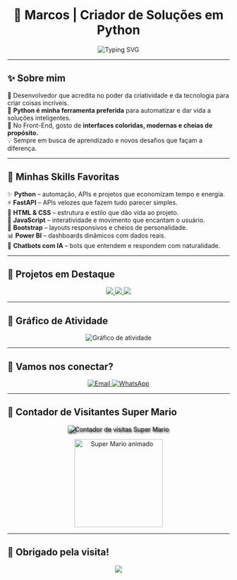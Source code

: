 <h1 align="center">🚀 Marcos | Criador de Soluções em Python</h1>

<p align="center">
  <img src="https://readme-typing-svg.herokuapp.com?font=Fira+Code&size=22&pause=1000&color=000000&center=true&vCenter=true&multiline=true&width=600&lines=Transformando+ideias+em+projetos+incríveis;Python+%2B+Front-End+com+criatividade;Tecnologia+que+inspira+e+conecta" alt="Typing SVG" />
</p>

---

## ✨ Sobre mim

🎨 Desenvolvedor que acredita no poder da criatividade e da tecnologia para criar coisas incríveis.  
🐍 **Python é minha ferramenta preferida** para automatizar e dar vida a soluções inteligentes.  
🌈 No Front-End, gosto de **interfaces coloridas, modernas e cheias de propósito.**  
💡 Sempre em busca de aprendizado e novos desafios que façam a diferença.

---

## 🌟 Minhas Skills Favoritas

✨ **Python** – automação, APIs e projetos que economizam tempo e energia.  
⚡ **FastAPI** – APIs velozes que fazem tudo parecer simples.  
🎨 **HTML & CSS** – estrutura e estilo que dão vida ao projeto.  
🚀 **JavaScript** – interatividade e movimento que encantam o usuário.  
💜 **Bootstrap** – layouts responsivos e cheios de personalidade.  
📊 **Power BI** – dashboards dinâmicos com dados reais.  
💬 **Chatbots com IA** – bots que entendem e respondem com naturalidade.

---

## 🚀 Projetos em Destaque

<p align="center">
  <a href="https://github.com/Marcozmr/Experts">
    <img src="https://github-readme-stats.vercel.app/api/pin/?username=Marcozmr&repo=Experts&theme=algolia&border_color=36BCF7" />
  </a>
  <a href="https://github.com/Marcozmr/agente.ia">
    <img src="https://github-readme-stats.vercel.app/api/pin/?username=Marcozmr&repo=agente.ia&theme=algolia&border_color=36BCF7" />
  </a>
  <a href="https://github.com/Marcozmr/project-signos">
    <img src="https://github-readme-stats.vercel.app/api/pin/?username=Marcozmr&repo=project-signos&theme=algolia&border_color=36BCF7" />
  </a>
</p>

---

## 🎨 Gráfico de Atividade

<p align="center">
  <img src="https://github-readme-activity-graph.vercel.app/graph?username=Marcozmr&theme=github-dark&area=true&hide_border=true&radius=6" alt="Gráfico de atividade" />
</p>

---

## 💬 Vamos nos conectar?

<p align="center">
  <a href="mailto:mr.vinicius1@icloud.com" target="_blank">
    <img src="https://img.shields.io/badge/Email-000000?style=for-the-badge&logo=gmail&logoColor=white" alt="Email" />
  </a>
  <a href="https://wa.me/5516982319218" target="_blank">
    <img src="https://img.shields.io/badge/WhatsApp-25D366?style=for-the-badge&logo=whatsapp&logoColor=white" alt="WhatsApp" />
  </a>
</p>

---

## 👀 Contador de Visitantes Super Mario

<p align="center">
  <img src="https://profile-counter.glitch.me/Marcozmr/count.svg" alt="Contador de visitas Super Mario" style="filter: drop-shadow(2px 2px 2px #000);" />
</p>

<p align="center">
  <img src="https://media.giphy.com/media/YQitE4YNQNahy/giphy.gif" width="200" alt="Super Mario animado" />
</p>

---

## 🎉 Obrigado pela visita!

<p align="center">
  <img src="https://capsule-render.vercel.app/api?type=wave&color=FADC61,FF5733&height=120&section=footer&text=Volte%20sempre!%20O%20Marcos%20agradece%20com%20um%20código%20feliz%20😄🚀&fontSize=20&fontColor=000000&fontAlignY=40" />
</p>
